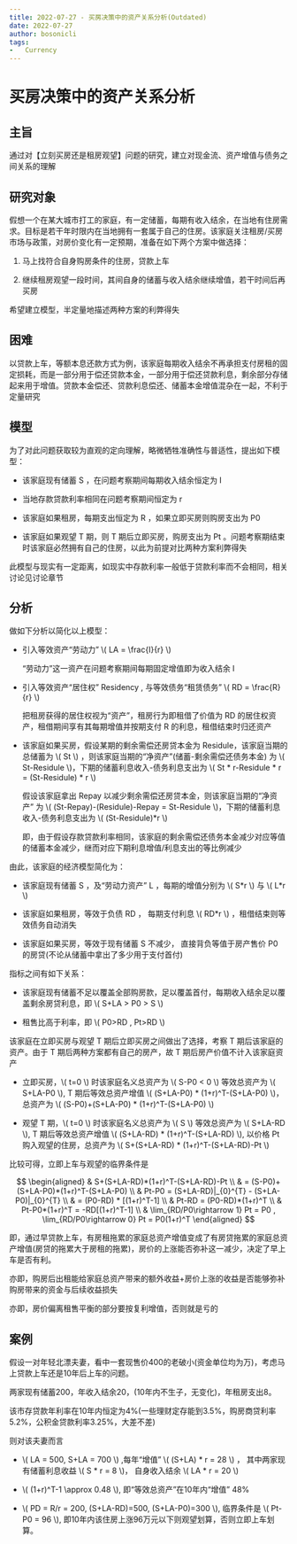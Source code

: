 ```yaml
---
title: 2022-07-27 - 买房决策中的资产关系分析(Outdated)
date: 2022-07-27
author: bosonicli
tags:
-   Currency
---
```


# 买房决策中的资产关系分析

## 主旨

通过对【立刻买房还是租房观望】问题的研究，建立对现金流、资产增值与债务之间关系的理解

## 研究对象

假想一个在某大城市打工的家庭，有一定储蓄，每期有收入结余，在当地有住房需求。目标是若干年时限内在当地拥有一套属于自己的住房。该家庭关注租房/买房市场与政策，对房价变化有一定预期，准备在如下两个方案中做选择：

1.  马上找符合自身购房条件的住房，贷款上车

2.  继续租房观望一段时间，其间自身的储蓄与收入结余继续增值，若干时间后再买房

希望建立模型，半定量地描述两种方案的利弊得失

## 困难

以贷款上车，等额本息还款方式为例，该家庭每期收入结余不再承担支付房租的固定损耗，而是一部分用于偿还贷款本金，一部分用于偿还贷款利息，剩余部分存储起来用于增值。贷款本金偿还、贷款利息偿还、储蓄本金增值混杂在一起，不利于定量研究

## 模型

为了对此问题获取较为直观的定向理解，略微牺牲准确性与普适性，提出如下模型：

+   该家庭现有储蓄 S ，在问题考察期间每期收入结余恒定为 I

+   当地存款贷款利率相同在问题考察期间恒定为 r

+   该家庭如果租房，每期支出恒定为 R ，如果立即买房则购房支出为 P0

+   该家庭如果观望 T 期，则 T 期后立即买房，购房支出为 Pt 。问题考察期结束时该家庭必然拥有自己的住房，以此为前提对比两种方案利弊得失

此模型与现实有一定距离，如现实中存款利率一般低于贷款利率而不会相同，相关讨论见讨论章节

## 分析

做如下分析以简化以上模型：

+   引入等效资产“劳动力” \\( LA = \frac{I}{r} \\)

    “劳动力”这一资产在问题考察期间每期固定增值即为收入结余 I

+   引入等效资产“居住权” Residency , 与等效债务“租赁债务” \\( RD = \frac{R}{r} \\)

    把租房获得的居住权视为“资产”，租房行为即租借了价值为  RD 的居住权资产，租借期间享有其每期增值并按期支付 R 的利息，租借结束时归还资产

+   该家庭如果买房，假设某期的剩余需偿还房贷本金为 Residule，该家庭当期的总储蓄为 \\( St \\) ，则该家庭当期的“净资产”(储蓄-剩余需偿还债务本金) 为 \\( St-Residule \\)，下期的储蓄利息收入-债务利息支出为 \\( St \* r-Residule \* r = (St-Residule) \* r \\)

    假设该家庭拿出 Repay 以减少剩余需偿还房贷本金，则该家庭当期的“净资产” 为 \\( (St-Repay)-(Residule)-Repay = St-Residule \\)，下期的储蓄利息收入-债务利息支出为 \\( (St-Residule)*r \\)

    即，由于假设存款贷款利率相同，该家庭的剩余需偿还债务本金减少对应等值的储蓄本金减少，继而对应下期利息增值/利息支出的等比例减少

由此，该家庭的经济模型简化为：

+   该家庭现有储蓄 S ，及“劳动力资产” L ，每期的增值分别为 \\( S\*r \\) 与 \\( L\*r \\)

+   该家庭如果租房，等效于负债 RD ， 每期支付利息 \\( RD\*r \\) ，租借结束则等效债务自动消失

+   该家庭如果买房，等效于现有储蓄 S 不减少， 直接背负等值于房产售价 P0 的房贷(不论从储蓄中拿出了多少用于支付首付)

指标之间有如下关系：

+   该家庭现有储蓄不足以覆盖全部购房款，足以覆盖首付，每期收入结余足以覆盖剩余房贷利息，即 \\( S+LA > P0 > S \\)

+   租售比高于利率，即 \\( P0>RD , Pt>RD \\)

该家庭在立即买房与观望 T 期后立即买房之间做出了选择，考察 T 期后该家庭的资产。由于 T 期后两种方案都有自己的房产，故 T 期后房产价值不计入该家庭资产

+   立即买房，\\( t=0 \\) 时该家庭名义总资产为 \\( S-P0 < 0 \\) 等效总资产为 \\( S+LA-P0 \\), T 期后等效总资产增值 \\( (S+LA-P0) \* (1+r)^T-(S+LA-P0) \\)，总资产为 \\( (S-P0)+(S+LA-P0) \* (1+r)^T-(S+LA-P0) \\)

+   观望 T 期，\\( t=0 \\) 时该家庭名义总资产为 \\( S \\) 等效总资产为 \\( S+LA-RD \\), T 期后等效总资产增值 \\( (S+LA-RD) \* (1+r)^T-(S+LA-RD) \\), 以价格 Pt 购入观望的住房，总资产为 \\( S+(S+LA-RD) \* (1+r)^T-(S+LA-RD)-Pt \\)

比较可得，立即上车与观望的临界条件是

$$
\begin{aligned}
& S+(S+LA-RD)*(1+r)^T-(S+LA-RD)-Pt  \\
& = (S-P0)+(S+LA-P0)*(1+r)^T-(S+LA-P0)  \\
& Pt-P0 = (S+LA-RD)|_{0}^{T} - (S+LA-P0)|_{0}^{T}   \\
& = (P0-RD) * [(1+r)^T-1]   \\
& Pt-RD = (P0-RD)*(1+r)^T   \\
& Pt-P0*(1+r)^T = -RD[(1+r)^T-1]    \\
& \lim_{RD/P0\rightarrow 1} Pt = P0 , \lim_{RD/P0\rightarrow 0} Pt = P0(1+r)^T
\end{aligned}
$$

即，通过早贷款上车，有房租拖累的家庭总资产增值变成了有房贷拖累的家庭总资产增值(房贷的拖累大于房租的拖累)，房价的上涨能否弥补这一减少，决定了早上车是否有利。

亦即，购房后出租能给家庭总资产带来的额外收益+房价上涨的收益是否能够弥补购房带来的资金与后续收益损失

亦即，房价偏离租售平衡的部分要按复利增值，否则就是亏的

## 案例

假设一对年轻北漂夫妻，看中一套现售价400的老破小(资金单位均为万)，考虑马上贷款上车还是10年后上车的问题。

两家现有储蓄200，年收入结余20，(10年内不生子，无变化)，年租房支出8。

该市存贷款年利率在10年内恒定为4%(一些理财定存能到3.5%，购房商贷利率5.2%，公积金贷款利率3.25%，大差不差)

则对该夫妻而言

+   \\( LA = 500, S+LA = 700 \\) ,每年“增值” \\( (S+LA) \* r = 28 \\) ， 其中两家现有储蓄利息收益 \\( S \* r = 8 \\)， 自身收入结余 \\( LA \* r = 20 \\)

+   \\( (1+r)^T-1 \approx 0.48 \\), 即“等效总资产”在10年内“增值” 48%

+   \\( PD = R/r = 200, (S+LA-RD)=500, (S+LA-P0)=300 \\), 临界条件是 \\( Pt-P0 = 96 \\), 即10年内该住房上涨96万元以下则观望划算，否则立即上车划算。
